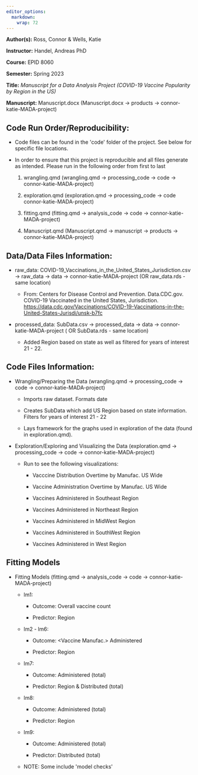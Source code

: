 ```yaml
---
editor_options: 
  markdown: 
    wrap: 72
---
```


**Author(s):** Ross, Connor & Wells, Katie

**Instructor:** Handel, Andreas PhD

**Course:** EPID 8060

**Semester:** Spring 2023

**Title:** *Manuscript for a Data Analysis Project (COVID-19 Vaccine
Popularity by Region in the US)*

**Manuscript:** Manuscript.docx (Manuscript.docx -> products ->
connor-katie-MADA-project)

## Code Run Order/Reproducibility:

-   Code files can be found in the 'code' folder of the project. See
    below for specific file locations.

-   In order to ensure that this project is reproducible and all files
    generate as intended. Please run in the following order from first
    to last

    1.  wrangling.qmd (wrangling.qmd -> processing_code -> code ->
        connor-katie-MADA-project)

    2.  exploration.qmd (exploration.qmd -> processing_code -> code
        connor-katie-MADA-project)

    3.  fitting.qmd (fitting.qmd -> analysis_code -> code ->
        connor-katie-MADA-project)

    4.  Manuscript.qmd (Manuscript.qmd -> manuscript -> products ->
        connor-katie-MADA-project)

## Data/Data Files Information:

-   raw_data:
    COVID-19_Vaccinations_in_the_United_States_Jurisdiction.csv ->
    raw_data -> data -> connor-katie-MADA-project (OR raw_data.rds -
    same location)

    -   From: Centers for Disease Control and Prevention. Data.CDC.gov.
        COVID-19 Vaccinated in the United States, Jurisdiction.
        <https://data.cdc.gov/Vaccinations/COVID-19-Vaccinations-in-the-United-States-Jurisdi/unsk-b7fc>

-   processed_data: SubData.csv -> processed_data -> data ->
    connor-katie-MADA-project ( OR SubData.rds - same location)

    -   Added Region based on state as well as filtered for years of
        interest 21 - 22.

## Code Files Information:

-   Wrangling/Preparing the Data (wrangling.qmd -> processing_code ->
    code -> connor-katie-MADA-project)

    -   Imports raw dataset. Formats date

    -   Creates SubData which add US Region based on state information.
        Filters for years of interest 21 - 22

    -   Lays framework for the graphs used in exploration of the data
        (found in exploration.qmd).

-   Exploration/Exploring and Visualizing the Data (exploration.qmd ->
    processing_code -> code -> connor-katie-MADA-project)

    -   Run to see the following visualizations:

        -   Vacccine Distribution Overtime by Manufac. US Wide

        -   Vaccine Administration Overtime by Manufac. US Wide

        -   Vaccines Administered in Southeast Region

        -   Vaccines Administered in Northeast Region

        -   Vaccines Administered in MidWest Region

        -   Vaccines Administered in SouthWest Region

        -   Vaccines Administered in West Region

## Fitting Models

-   Fitting Models (fitting.qmd -> analysis_code -> code ->
    connor-katie-MADA-project)

    -   lm1:

        -   Outcome: Overall vaccine count

        -   Predictor: Region

    -   lm2 - lm6:

        -   Outcome: \<Vaccine Manufac.> Administered

        -   Predictor: Region

    -   lm7:

        -   Outcome: Administered (total)

        -   Predictor: Region & Distributed (total)

    -   lm8:

        -   Outcome: Administered (total)

        -   Predictor: Region

    -   lm9:

        -   Outcome: Administered (total)

        -   Predictor: Distributed (total)

    -   NOTE: Some include 'model checks'




